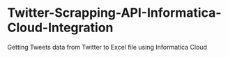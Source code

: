 # Twitter-Scrapping-API-Informatica-Cloud-Integration
Getting Tweets data from Twitter to Excel file using Informatica Cloud
